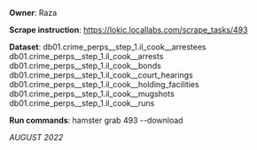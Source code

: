 **Owner**: Raza
 
**Scrape instruction**: https://lokic.locallabs.com/scrape_tasks/493

**Dataset**: db01.crime_perps__step_1.il_cook__arrestees
             db01.crime_perps__step_1.il_cook__arrests
             db01.crime_perps__step_1.il_cook__bonds
             db01.crime_perps__step_1.il_cook__court_hearings
             db01.crime_perps__step_1.il_cook__holding_facilities
             db01.crime_perps__step_1.il_cook__mugshots
             db01.crime_perps__step_1.il_cook__runs

**Run commands**: hamster grab 493 --download

_AUGUST 2022_
